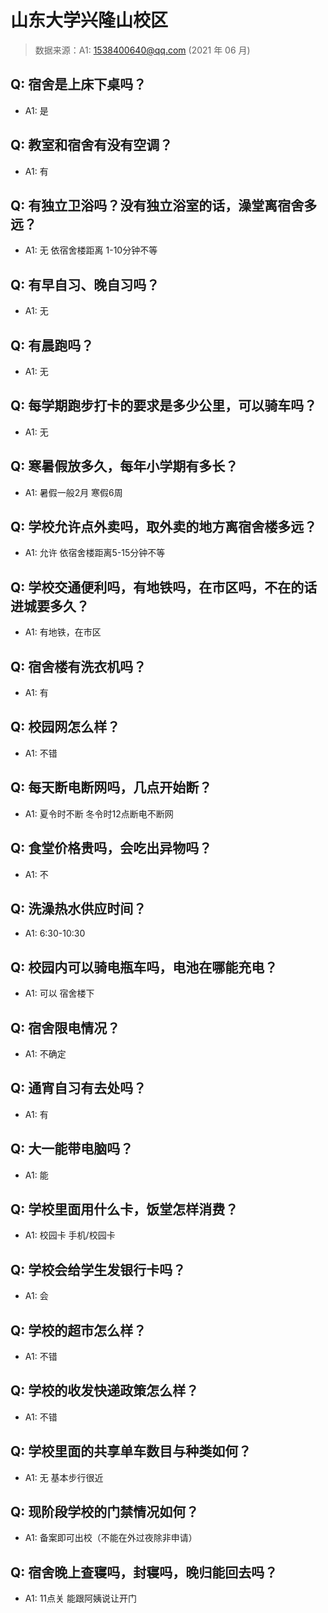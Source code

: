 # 山东大学兴隆山校区

> 数据来源：A1: 1538400640@qq.com (2021 年 06 月)

## Q: 宿舍是上床下桌吗？

- A1: 是

## Q: 教室和宿舍有没有空调？

- A1: 有

## Q: 有独立卫浴吗？没有独立浴室的话，澡堂离宿舍多远？

- A1: 无 依宿舍楼距离 1-10分钟不等

## Q: 有早自习、晚自习吗？

- A1: 无

## Q: 有晨跑吗？

- A1: 无

## Q: 每学期跑步打卡的要求是多少公里，可以骑车吗？

- A1: 无

## Q: 寒暑假放多久，每年小学期有多长？

- A1: 暑假一般2月 寒假6周

## Q: 学校允许点外卖吗，取外卖的地方离宿舍楼多远？

- A1: 允许 依宿舍楼距离5-15分钟不等

## Q: 学校交通便利吗，有地铁吗，在市区吗，不在的话进城要多久？

- A1: 有地铁，在市区

## Q: 宿舍楼有洗衣机吗？

- A1: 有

## Q: 校园网怎么样？

- A1: 不错

## Q: 每天断电断网吗，几点开始断？

- A1: 夏令时不断 冬令时12点断电不断网

## Q: 食堂价格贵吗，会吃出异物吗？

- A1: 不

## Q: 洗澡热水供应时间？

- A1: 6:30-10:30

## Q: 校园内可以骑电瓶车吗，电池在哪能充电？

- A1: 可以 宿舍楼下

## Q: 宿舍限电情况？

- A1: 不确定

## Q: 通宵自习有去处吗？

- A1: 有

## Q: 大一能带电脑吗？

- A1: 能

## Q: 学校里面用什么卡，饭堂怎样消费？

- A1: 校园卡 手机/校园卡

## Q: 学校会给学生发银行卡吗？

- A1: 会

## Q: 学校的超市怎么样？

- A1: 不错

## Q: 学校的收发快递政策怎么样？

- A1: 不错

## Q: 学校里面的共享单车数目与种类如何？

- A1: 无 基本步行很近

## Q: 现阶段学校的门禁情况如何？

- A1: 备案即可出校（不能在外过夜除非申请）

## Q: 宿舍晚上查寝吗，封寝吗，晚归能回去吗？

- A1: 11点关 能跟阿姨说让开门


